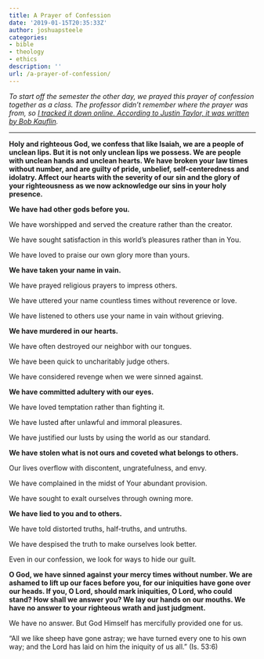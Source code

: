 ```yaml
---
title: A Prayer of Confession
date: '2019-01-15T20:35:33Z'
author: joshuapsteele
categories:
- bible
- theology
- ethics
description: ''
url: /a-prayer-of-confession/
---
```

*To start off the semester the other day, we prayed this prayer of confession together as a class. The professor didn’t remember where the prayer was from, so [I tracked it down online. According to Justin Taylor, it was written by Bob Kauflin](https://www.thegospelcoalition.org/blogs/justin-taylor/a-corporate-confession-of-faith-based-on-the-ten-commandments-and-the-sermon-on-the-mount/).*

---

**Holy and righteous God, we confess that like Isaiah, we are a people of unclean lips. But it is not only unclean lips we possess. We are people with unclean hands and unclean hearts. We have broken your law times without number, and are guilty of pride, unbelief, self-centeredness and idolatry. Affect our hearts with the severity of our sin and the glory of your righteousness as we now acknowledge our sins in your holy presence.**

**We have had other gods before you.**

We have worshipped and served the creature rather than the creator.

We have sought satisfaction in this world’s pleasures rather than in You.

We have loved to praise our own glory more than yours.

**We have taken your name in vain.**

We have prayed religious prayers to impress others.

We have uttered your name countless times without reverence or love.

We have listened to others use your name in vain without grieving.

**We have murdered in our hearts.**

We have often destroyed our neighbor with our tongues.

We have been quick to uncharitably judge others.

We have considered revenge when we were sinned against.

**We have committed adultery with our eyes.**

We have loved temptation rather than fighting it.

We have lusted after unlawful and immoral pleasures.

We have justified our lusts by using the world as our standard.

**We have stolen what is not ours and coveted what belongs to others.**

Our lives overflow with discontent, ungratefulness, and envy.

We have complained in the midst of Your abundant provision.

We have sought to exalt ourselves through owning more.

**We have lied to you and to others.**

We have told distorted truths, half-truths, and untruths.

We have despised the truth to make ourselves look better.

Even in our confession, we look for ways to hide our guilt.

**O God, we have sinned against your mercy times without number. We are ashamed to lift up our faces before you, for our iniquities have gone over our heads. If you, O Lord, should mark iniquities, O Lord, who could stand? How shall we answer you? We lay our hands on our mouths. We have no answer to your righteous wrath and just judgment.**

We have no answer. But God Himself has mercifully provided one for us.

“All we like sheep have gone astray; we have turned every one to his own way; and the Lord has laid on him the iniquity of us all.” (Is. 53:6)